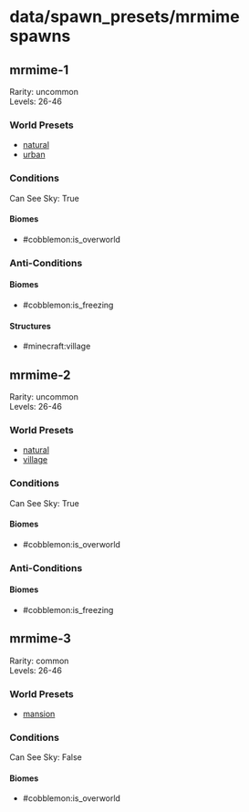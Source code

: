 # data/spawn_presets/mrmime spawns  
  
## mrmime-1  
Rarity: uncommon  
Levels: 26-46  
  
### World Presets  
* [natural](/data/world_presets/natural.md)  
* [urban](/data/world_presets/urban.md)  
  
### Conditions  
Can See Sky: True  
  
#### Biomes  
  * #cobblemon:is_overworld
  
  
### Anti-Conditions  
  
#### Biomes  
  * #cobblemon:is_freezing
  
  
#### Structures  
  * #minecraft:village
  
  
## mrmime-2  
Rarity: uncommon  
Levels: 26-46  
  
### World Presets  
* [natural](/data/world_presets/natural.md)  
* [village](/data/world_presets/village.md)  
  
### Conditions  
Can See Sky: True  
  
#### Biomes  
  * #cobblemon:is_overworld
  
  
### Anti-Conditions  
  
#### Biomes  
  * #cobblemon:is_freezing
  
  
## mrmime-3  
Rarity: common  
Levels: 26-46  
  
### World Presets  
* [mansion](/data/world_presets/mansion.md)  
  
### Conditions  
Can See Sky: False  
  
#### Biomes  
  * #cobblemon:is_overworld
  
